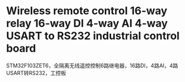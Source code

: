 # Wireless remote control 16-way relay 16-way DI 4-way AI 4-way USART to RS232 industrial control board
 STM32F103ZET6，全隔离无线遥控控制6路继电器，16路DI，4路AI，4路USART转RS232，工控板
